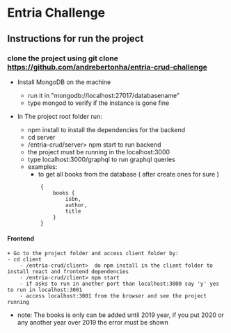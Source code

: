 # Entria Challenge

## Instructions for run the project
 
 ### clone the project using git clone https://github.com/andrebertonha/entria-crud-challenge

 + Install MongoDB on the machine
    - run it in "mongodb://localhost:27017/databasename"
    - type mongod to verify if the instance is gone fine

+ In The project root folder run:
    - npm install to install the dependencies for the backend
    - cd server
    - /entria-crud/server> npm start to run backend    
    - the project must be running in the localhost:3000
    - type localhost:3000/graphql to run graphql queries

    + examples: 
        - to get all books from the database ( after create ones for sure )
        ```
            {
                books {
                    isbn,
                    author,
                    title
                }
            }
        ```

#### Frontend
    + Go to the project folder and access client folder by:
    - cd client
        - /entria-crud/client>  do npm install in the client folder to install react and frontend dependencies
        - /entria-crud/client> npm start
        - if asks to run in another port than localhost:3000 say 'y' yes to run in localhost:3001
        - access localhost:3001 from the browser and see the project running
        
- note: The books is only can be added until 2019 year, if you put 2020 or any another year over 2019 the error must be shown
